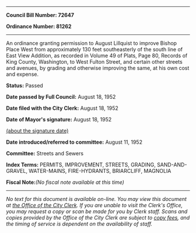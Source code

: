 

********

**Council Bill Number: 72647**
   
**Ordinance Number: 81262**
********

 An ordinance granting permission to August Lillquist to improve Bishop Place West from approximately 130 feet southeasterly of the south line of East View Addition, as recorded in Volume 49 of Plats, Page 80, Records of King County, Washington, to West Fulton Street, and certain other streets and avenues, by grading and otherwise improving the same, at his own cost and expense.

**Status:** Passed
   
**Date passed by Full Council:** August 18, 1952
   
**Date filed with the City Clerk:** August 18, 1952
   
**Date of Mayor's signature:** August 18, 1952
   
[(about the signature date)](/~public/approvaldate.htm)
   
   
   
**Date introduced/referred to committee:** August 11, 1952
   
**Committee:** Streets and Sewers
   
   
**Index Terms:** PERMITS, IMPROVEMENT, STREETS, GRADING, SAND-AND-GRAVEL, WATER-MAINS, FIRE-HYDRANTS, BRIARCLIFF, MAGNOLIA

**Fiscal Note:**_(No fiscal note available at this time)_
********

_No text for this document is available on-line. You may view this document at [the Office of the City Clerk](http://www.seattle.gov/leg/clerk/contactUs.htm). If you are unable to visit the Clerk's Office, you may request a copy or scan be made for you by Clerk staff. Scans and copies provided by the Office of the City Clerk are subject to [copy fees](http://clerk.seattle.gov/~public/clerkfees.htm), and the timing of service is dependent on the availability of staff._

